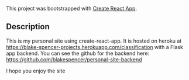 This project was bootstrapped with [Create React App](https://github.com/facebook/create-react-app).

## Description

This is my personal site using create-react-app. It is hosted on heroku at https://blake-spencer-projects.herokuapp.com/classification with a Flask app backend. You can see the github for the backend here: https://github.com/blakespencer/personal-site-backend

I hope you enjoy the site
